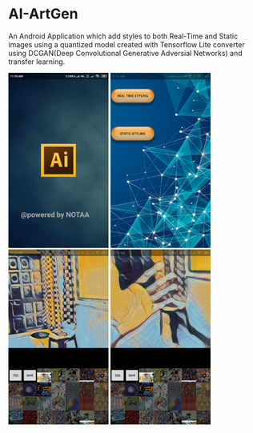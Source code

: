 # AI-ArtGen

An Android Application which add styles to both Real-Time and Static images using a quantized model created with Tensorflow Lite converter using DCGAN(Deep Convolutional Generative Adversial Networks) and transfer learning.

<img src="app_screenshot_1.jpeg" width="200" height="350"> <img src="app_screenshot_2.jpeg" width="200" height="350">
<img src="app_screenshot_3.jpeg" width="200" height="350">
<img src="app_screenshot_4.jpeg" width="200" height="350">
